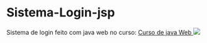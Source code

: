 # Sistema-Login-jsp
Sistema de login feito com java web no curso: <a href = "https://www.udemy.com/course/curso-de-java-web/">Curso de java Web <img src="https://img.icons8.com/color/48/000000/java-duke-logo.png"/></a>

